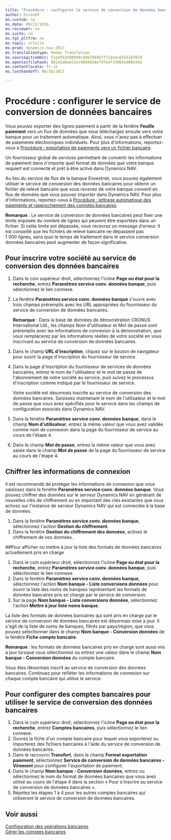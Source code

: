 ```yaml
---
title: "Procédure : configurer le service de conversion de données bancaires"
author: SorenGP
ms.custom: na
ms.date: 09/22/2016
ms.reviewer: na
ms.suite: na
ms.tgt_pltfrm: na
ms.topic: article
ms-prod: dynamics-nav-2017
ms.translationtype: Human Translation
ms.sourcegitcommit: 51adfb3588099c496f0946ff71da5c6fe518f070
ms.openlocfilehash: 801e2abee52ec9804028a797e4f330b5e080549a
ms.contentlocale: fr-ch
ms.lasthandoff: 06/26/2017

---
```


# <a name="how-to-set-up-the-bank-data-conversion-service"></a>Procédure : configurer le service de conversion de données bancaires
Vous pouvez exporter des lignes paiement à partir de la fenêtre **Feuille paiement** vers un flux de données que vous téléchargez ensuite vers votre banque pour un traitement automatique. Ainsi, vous n'avez pas à effectuer de paiements électroniques individuels. Pour plus d'informations, reportez-vous à [Procédure : exportation de paiements vers un fichier bancaire](payables-how-export-payments-bank-file.md).

Un fournisseur global de services permettant de convertir les informations de paiement dans n'importe quel format de données que votre banque requiert est connecté et prêt à être activé dans Dynamics NAV.

Au lieu du service de flux de la banque Envestnet, vous pouvez également utiliser le service de conversion des données bancaires pour obtenir un fichier de relevé bancaire que vous recevez de votre banque converti en flux de données que vous pouvez importer dans Dynamics NAV. Pour plus d'informations, reportez-vous à [Procédure : lettrage automatique des paiements et rapprochement des comptes bancaires](receivables-apply-payments-auto-reconcile-bank-accounts.md).

**Remarque** : Le service de conversion de données bancaires peut fixer une limite imposée du nombre de lignes qui peuvent être exportées dans un fichier. Si cette limite est dépassée, vous recevrez un message d'erreur. Il est conseillé que les fichiers de relevé bancaire ne dépassent pas 1 000 lignes, sans quoi le temps de traitement dans le service conversion données bancaires peut augmenter de façon significative.

## <a name="to-sign-your-company-up-for-the-bank-data-conversion-service"></a>Pour inscrire votre société au service de conversion des données bancaires
1. Dans le coin supérieur droit, sélectionnez l'icône **Page ou état pour la recherche**, entrez **Paramètres service conv. données banque**, puis sélectionnez le lien connexe.  
2. La fenêtre **Paramètres service conv. données banque** s'ouvre avec trois champs préremplis avec les URL appropriées du fournisseur du service de conversion de données bancaires.

    **Remarque** : Dans la base de données de démonstration CRONUS International Ltd., les champs Nom d'utilisateur et Mot de passe sont préremplis avec les informations de connexion à la démonstration, que vous remplacerez par les informations réelles de votre société en vous inscrivant au service de conversion de données bancaires.
3. Dans le champ **URL d'inscription**, cliquez sur le bouton de navigateur pour ouvrir la page d'inscription du fournisseur de service.  
4. Dans la page d'inscription du fournisseur de services de données bancaires, entrez le nom de l'utilisateur et le mot de passe de l'abonnement de votre société au service, puis suivez le processus d'inscription comme indiqué par le fournisseur de service.

    Votre société est désormais inscrite au service de conversion des données bancaires. Saisissez maintenant le nom de l'utilisateur et le mot de passe que vous avez spécifiés pour le service dans les champs de configuration associés dans Dynamics NAV.
5. Dans la fenêtre **Paramètres service conv. données banque**, dans le champ **Nom d'utilisateur**, entrez la même valeur que vous avez validée comme nom de connexion dans la page du fournisseur de service au cours de l'étape 4.
6. Dans le champ **Mot de passe**, entrez la même valeur que vous avez saisie dans le champ **Mot de passe** de la page du fournisseur de service au cours de l'étape 4.

## <a name="to-encrypt-your-login-information"></a>Chiffrer les informations de connexion
Il est recommandé de protéger les informations de connexion que vous saisissez dans la fenêtre **Paramètres service conv. données banque**. Vous pouvez chiffrer des données sur le serveur Dynamics NAV en générant de nouvelles clés de chiffrement ou en important des clés existantes que vous activez sur l'instance de serveur Dynamics NAV qui est connectée à la base de données.

1. Dans la fenêtre **Paramètres service conv. données banque**, sélectionnez l'action **Gestion du chiffrement**.
2. Dans la fenêtre **Gestion du chiffrement des données**, activez le chiffrement de vos données.

##<a name="to-view-or-update-the-list-of-currently-supported-bank-data-formats"></a>Pour afficher ou mettre à jour la liste des formats de données bancaires actuellement pris en charge
1. Dans le coin supérieur droit, sélectionnez l'icône **Page ou état pour la recherche**, entrez **Paramètres service conv. données banque**, puis sélectionnez le lien connexe.
2. Dans la fenêtre **Paramètres service conv. données banque**, sélectionnez l'action **Nom banque - Liste conversions données** pour ouvrir la liste des noms de banques représentant les formats de données bancaires pris en charge par le service de conversion.
3. Sur la page **Nom banque - Liste conversions données**, sélectionnez l'action **Mettre à jour liste noms banque**.

La liste des formats de données bancaires qui sont pris en charge par le service de conversion de données bancaires est désormais mise à jour. Il s'agit de la liste de noms de banques, filtrés par pays/région, que vous pouvez sélectionner dans le champ **Nom banque - Conversion données** de la fenêtre **Fiche compte bancaire**.

**Remarque** : les formats de données bancaires pris en charge sont aussi mis à jour lorsque vous sélectionnez ou entrez une valeur dans le champ **Nom banque - Conversion données** du compte bancaire.

Vous êtes désormais inscrit au service de conversion des données bancaires. Continuez pour refléter les informations de connexion sur chaque compte bancaire qui utilise le service.

## <a name="to-set-up-bank-accounts-to-use-the-bank-data-conversion-service"></a>Pour configurer des comptes bancaires pour utiliser le service de conversion des données bancaires
1. Dans le coin supérieur droit, sélectionnez l'icône **Page ou état pour la recherche**, entrez **Comptes bancaires**, puis sélectionnez le lien connexe.
2. Ouvrez la fiche d'un compte bancaire pour lequel vous exporterez ou importerez des fichiers bancaires à l'aide du service de conversion de données bancaires.
3. Dans le raccourci **Transfert**, dans le champ **Format exportation paiement**, sélectionnez **Service de conversion de données bancaires - Virement** pour configurer l'exportation de paiement.
4. Dans le champ **Nom banque - Conversion données**, entrez ou sélectionnez le nom du format de données bancaires que vous avez utilisé au cours de l'étape 4 dans la section « Pour s'inscrire au service de conversion de données bancaires ».
5. Répétez les étapes 1 à 4 pour les autres comptes bancaires qui utiliseront le service de conversion de données bancaires.

## <a name="see-also"></a>Voir aussi  
[Configuration des opérations bancaires](bank-setup-banking.md)  
[Gérer les comptes bancaires](bank-manage-bank-accounts.md)

